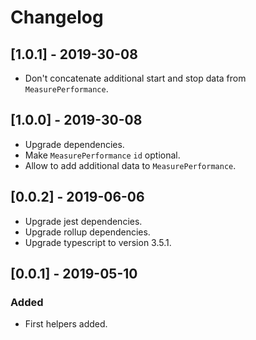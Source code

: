 # Changelog

## [1.0.1] - 2019-30-08

- Don't concatenate additional start and stop data from `MeasurePerformance`.

## [1.0.0] - 2019-30-08

- Upgrade dependencies.
- Make `MeasurePerformance` `id` optional.
- Allow to add additional data to `MeasurePerformance`.

## [0.0.2] - 2019-06-06

- Upgrade jest dependencies.
- Upgrade rollup dependencies.
- Upgrade typescript to version 3.5.1.

## [0.0.1] - 2019-05-10

### Added

- First helpers added.
